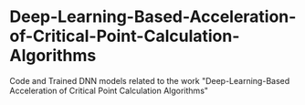 # Deep-Learning-Based-Acceleration-of-Critical-Point-Calculation-Algorithms
Code and Trained DNN models related to the work "Deep-Learning-Based Acceleration of Critical Point Calculation Algorithms"
